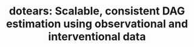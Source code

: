 ---
title: "dotears: Scalable, consistent DAG estimation using observational and interventional data"
authors: "**Xue A, Rao J**, Sankararaman S&#42;, **Pimentel H&#42;**"
journal: #"Journal Name" #Leave blank until accepted at journal
pub_date: "2023-05-30" #Change from Biorxiv submission date to date accepted at journal
image: "/static/img/pub/2023_xue.png"
arxiv: "2305.19215"
github:
  - url: "asxue/dotears"
    description: "dotears simulations and code"
links:
  - name: "Celebratory Tweetstorm from Albert Xue"
    url: "https://x.com/albertsxue/status/1663897289663078401"
--- 